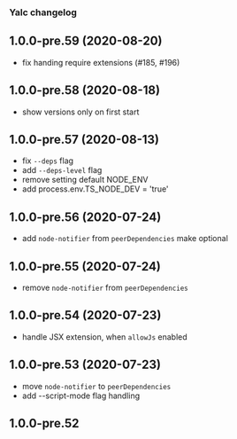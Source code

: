 ### Yalc changelog

## 1.0.0-pre.59 (2020-08-20)

- fix handing require extensions (#185, #196)

## 1.0.0-pre.58 (2020-08-18)

- show versions only on first start

## 1.0.0-pre.57 (2020-08-13)

- fix `--deps` flag
- add `--deps-level` flag
- remove setting default NODE_ENV
- add process.env.TS_NODE_DEV = 'true'

## 1.0.0-pre.56 (2020-07-24)

- add `node-notifier` from `peerDependencies` make optional

## 1.0.0-pre.55 (2020-07-24)

- remove `node-notifier` from `peerDependencies`

## 1.0.0-pre.54 (2020-07-23)

- handle JSX extension, when `allowJs` enabled

## 1.0.0-pre.53 (2020-07-23)

- move `node-notifier` to `peerDependencies`
- add --script-mode flag handling

## 1.0.0-pre.52 


